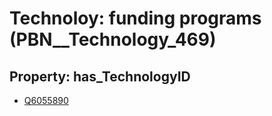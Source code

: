 # Technoloy: __funding programs__ (PBN__Technology_469)

## Property: has_TechnologyID

* [Q6055890](Q6055890)

